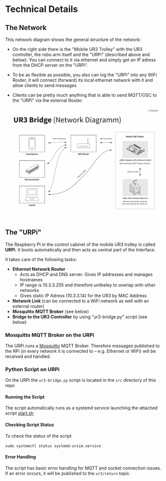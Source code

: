 # Technical Details

## The Network

This network diagram shows the general structure of the network: 

- On the right side there is the "Mobile UR3 Trolley" with the UR3 controller, the robo arm itself and the "URPi" (described above and below). You can connect to it via ethernet and simply get an IP adress from the DHCP server on the "URPi".

- To be as flexible as possible, you also can log the "URPi" into any WiFi Router, it will connect (forward) its local ethernet network with it and allow clients to send messages

- Clients can be pretty much anything that is able to send MQTT/OSC to the "URPi" via the external Router.


![network](img/ur3-bridge-network.jpg)

## The "URPi"

The Raspberry Pi in the control cabinet of the mobile UR3 trolley is called **URPi**. It boots automatically and then acts as central part of the Interface. 

It takes care of the following tasks:

- **Ethernet Network Router**
  - Acts as DHCP and DNS server. Gives IP addresses and manages hostnames
  - IP range is 10.3.3.255 and therefore unlikeley to overlap with other networks
  - Gives static IP Adress (10.3.3.14) for the UR3 by MAC Address
- **Network Link** (can be connected to a WiFi network as well with an external router)
- **Mosquitto** **MQTT Broker** (see below)
- **Bridge to the UR3 Controller** by using "ur3-bridge.py" script (see below)

### Mosquitto MQTT Broker on the URPi

The URPi runs a [Mosquitto](https://mosquitto.org/) MQTT Broker. Therefore messages published to the RPi (in every network it is connected to – e.g. Ethernet or WiFi) will be received and handled. 

### Python Script on URPi

On the URPi the `ur3-bridge.py` script is located in the `src` directory of this repo

#### Running the Script

The script automatically runs as a systemd service launching the attached script [start.sh](../src/mqtt-to-ur3-socket/start.sh)

#### Checking Script Status

To check the status of the script

`sudo systemctl status systemd-ursim.service`

#### Error Handling

The script has basic error handling for MQTT and socket connection issues. If an error occurs, it will be published to the `ur3/return` topic.

